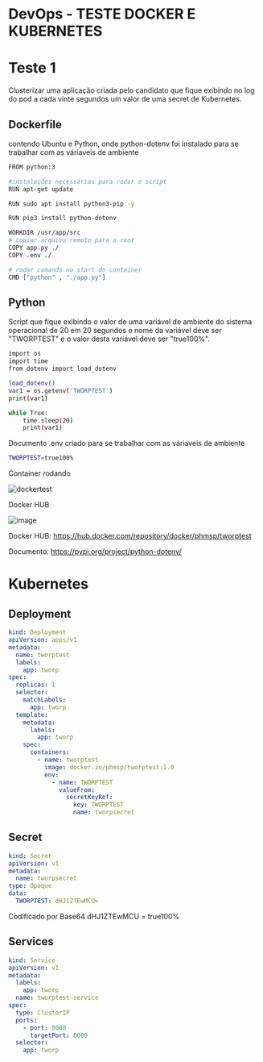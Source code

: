 # DevOps - TESTE DOCKER E KUBERNETES

# Teste 1

Clusterizar uma aplicação criada pelo candidato que fique exibindo no log do pod a cada vinte segundos um valor de uma secret de Kubernetes.

## Dockerfile 
contendo Ubuntu e Python, onde python-dotenv foi instalado para se trabalhar com as váriaveis de ambiente

```bash
FROM python:3

#instalações necessárias para rodar o script
RUN apt-get update 

RUN sudo apt install python3-pip -y

RUN pip3 install python-dotenv

WORKDIR /usr/app/src
# copiar arquivo remoto para a root
COPY app.py ./
COPY .env ./

# rodar comando no start do container
CMD ["python" , "./app.py"]
```

## Python

Script que fique exibindo o valor de uma variável de ambiente do sistema operacional de 20 em 20 segundos
o nome da variável deve ser "TWORPTEST" e o valor desta variável deve ser "true100%".

```bash
import os
import time
from dotenv import load_dotenv

load_dotenv()
var1 = os.getenv('TWORPTEST')
print(var1)

while True:
    time.sleep(20)
    print(var1)
```

Documento .env criado para se trabalhar com as váriaveis de ambiente

```bash
TWORPTEST=true100%
```

Container rodando

![dockertest](https://user-images.githubusercontent.com/100800875/181860426-61ec1db9-e7f3-42a1-a5e5-caa886edc3f7.jpg)

Docker HUB

![image](https://user-images.githubusercontent.com/100800875/181860582-7fb98311-98a2-4474-8b8b-72a5d25abd8d.png)

Docker HUB: https://hub.docker.com/repository/docker/phmsp/tworptest

Documento: https://pypi.org/project/python-dotenv/

# Kubernetes

## Deployment
```yaml
kind: Deployment
apiVersion: apps/v1
metadata:
  name: tworptest
  labels:
    app: tworp
spec:
  replicas: 1
  selector:
    matchLabels:
      app: tworp
  template:
    metadata:
      labels:
        app: tworp
    spec:
      containers:
        - name: tworptest
          image: docker.io/phmsp/tworptest:1.0
          env:
            - name: TWORPTEST
              valueFrom:
                secretKeyRef:
                  key: TWORPTEST
                  name: tworpsecret
```

## Secret
```yaml
kind: Secret
apiVersion: v1
metadata:
  name: tworpsecret
type: Opaque
data:
  TWORPTEST: dHJ1ZTEwMCU=
```
Codificado por Base64 dHJ1ZTEwMCU = true100%

## Services

```yaml
kind: Service
apiVersion: v1
metadata:
  labels:
    app: tworp
  name: tworptest-service
spec:
  type: ClusterIP 
  ports:
    - port: 8080
      targetPort: 8080        
  selector:
    app: tworp
```

